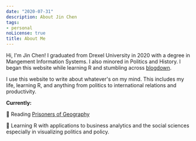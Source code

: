 ```yaml
---
date: "2020-07-31"
description: About Jin Chen
tags:
- personal
noLicense: true
title: About Me
---
```


Hi, I'm Jin Chen! I graduated from Drexel University in 2020 with a degree in Mangement Information Systems. I also minored in Politics and History. I began this website while learning R and stumbling across [blogdown](https://bookdown.org/yihui/blogdown/). 

I use this website to write about whatever's on my mind. This includes my life, learning R, and anything from politics to international relations and productivity.

**Currently:**

:green_book: Reading [Prisoners of Geography](https://www.goodreads.com/book/show/25135194-prisoners-of-geography)

:seedling: Learning R with applications to business analytics and the social sciences especially in visualizing politics and policy.





